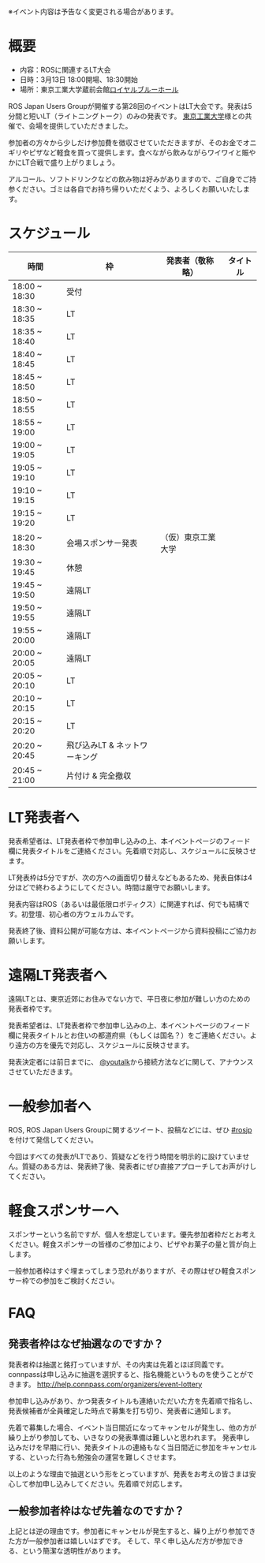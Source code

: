 ※イベント内容は予告なく変更される場合があります。

# 概要

- 内容：ROSに関連するLT大会
- 日時：3月13日 18:00開場、18:30開始
- 場所：東京工業大学蔵前会館[ロイヤルブルーホール](http://www.somuka.titech.ac.jp/ttf/floor/index.html)

ROS Japan Users Groupが開催する第28回のイベントはLT大会です。発表は5分間と短いLT（ライトニングトーク）のみの発表です。
[東京工業大学](https://www.titech.ac.jp)様との共催で、会場を提供していただきました。

参加者の方々から少しだけ参加費を徴収させていただきますが、そのお金でオニギリやピザなど軽食を買って提供します。食べながら飲みながらワイワイと賑やかにLT合戦で盛り上がりましょう。

アルコール、ソフトドリンクなどの飲み物は好みがありますので、ご自身でご持参ください。ゴミは各自でお持ち帰りいただくよう、よろしくお願いいたします。

# スケジュール

時間 | 枠 | 発表者（敬称略） | タイトル
-----|----|------------------|----------
18:00 ~ 18:30 | 受付 | | |
18:30 ~ 18:35 | LT |
18:35 ~ 18:40 | LT |
18:40 ~ 18:45 | LT |
18:45 ~ 18:50 | LT |
18:50 ~ 18:55 | LT |
18:55 ~ 19:00 | LT |
19:00 ~ 19:05 | LT |
19:05 ~ 19:10 | LT |
19:10 ~ 19:15 | LT |
19:15 ~ 19:20 | LT |
18:20 ~ 18:30 | 会場スポンサー発表 | （仮）東京工業大学 | |
19:30 ~ 19:45 | 休憩 | | |
19:45 ~ 19:50 | 遠隔LT |
19:50 ~ 19:55 | 遠隔LT |
19:55 ~ 20:00 | 遠隔LT |
20:00 ~ 20:05 | 遠隔LT |
20:05 ~ 20:10 | LT |
20:10 ~ 20:15 | LT |
20:15 ~ 20:20 | LT |
20:20 ~ 20:45 | 飛び込みLT & ネットワーキング | | |
20:45 ~ 21:00 | 片付け & 完全撤収 | | |

# LT発表者へ
発表希望者は、LT発表者枠で参加申し込みの上、本イベントページのフィード欄に発表タイトルをご連絡ください。先着順で対応し、スケジュールに反映させます。

LT発表枠は5分ですが、次の方への画面切り替えなどもあるため、発表自体は4分ほどで終わるようにしてください。時間は厳守でお願いします。

発表内容はROS（あるいは最低限ロボティクス）に関連すれば、何でも結構です。初登壇、初心者の方ウェルカムです。

発表終了後、資料公開が可能な方は、本イベントページから資料投稿にご協力お願いします。

# 遠隔LT発表者へ
遠隔LTとは、東京近郊にお住みでない方で、平日夜に参加が難しい方のための発表者枠です。

発表希望者は、LT発表者枠で参加申し込みの上、本イベントページのフィード欄に発表タイトルとお住いの都道府県（もしくは国名？）をご連絡ください。より遠方の方を優先で対応し、スケジュールに反映させます。

発表決定者には前日までに、 [@youtalk](http://twitter.com/youtalk)から接続方法などに関して、アナウンスさせていただきます。

# 一般参加者へ
ROS, ROS Japan Users Groupに関するツイート、投稿などには、ぜひ [#rosjp](https://twitter.com/hashtag/rosjp) を付けて発信してください。

今回はすべての発表がLTであり、質疑などを行う時間を明示的に設けていません。質疑のある方は、発表終了後、発表者にぜひ直接アプローチしてお声がけしてください。

# 軽食スポンサーへ
スポンサーという名前ですが、個人を想定しています。優先参加者枠だとお考えください。軽食スポンサーの皆様のご参加により、ピザやお菓子の量と質が向上します。

一般参加者枠はすぐ埋まってしまう恐れがありますが、その際はぜひ軽食スポンサー枠での参加をご検討ください。

# FAQ

## 発表者枠はなぜ抽選なのですか？

発表者枠は抽選と銘打っていますが、その内実は先着とほぼ同義です。
connpassは申し込みに抽選を選択すると、指名機能というものを使うことができます。
http://help.connpass.com/organizers/event-lottery

参加申し込みがあり、かつ発表タイトルも連絡いただいた方を先着順で指名し、発表候補者が全員確定した時点で募集を打ち切り、発表者に通知します。

先着で募集した場合、イベント当日間近になってキャンセルが発生し、他の方が繰り上がり参加しても、いきなりの発表準備は難しいと思われます。
発表申し込みだけを早期に行い、発表タイトルの連絡もなく当日間近に参加をキャンセルする、といった行為も勉強会の運営を難しくさせます。

以上のような理由で抽選という形をとっていますが、発表をお考えの皆さまは安心して参加申し込みしてください。先着順で対応します。

## 一般参加者枠はなぜ先着なのですか？

上記とは逆の理由です。参加者にキャンセルが発生すると、繰り上がり参加できた方が一般参加者は嬉しいはずです。
そして、早く申し込んだ方が参加できる、という簡潔な透明性があります。
